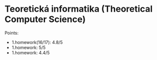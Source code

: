 # Teoretická informatika (Theoretical Computer Science)

Points:
 - 1.homework(16/17): 4.8/5
 - 1.homework: 5/5
 - 1.homework: 4.4/5
